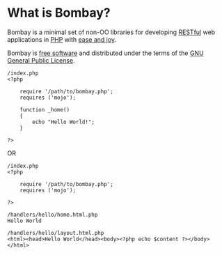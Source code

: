 # What is Bombay?

Bombay is a minimal set of non-OO libraries for developing [RESTful][1] web applications in [PHP][2] with [ease and joy][3].

Bombay is [free software][4] and distributed under the terms of the [GNU General Public License][5].

	/index.php
	<?php

		require '/path/to/bombay.php';
		requires ('mojo');

		function _home()
		{
			echo "Hello World!";
		}

	?>

OR

	/index.php
	<?php

		require '/path/to/bombay.php';
		requires ('mojo');

	?>

	/handlers/hello/home.html.php
	Hello World

	/handlers/hello/layout.html.php
	<html><head>Hello World</head><body><?php echo $content ?></body></html>


[1]: http://www.ics.uci.edu/~fielding/pubs/dissertation/rest_arch_style.htm
[2]: http://php.net/
[3]: http://www.exampler.com/ease-and-joy.html
[4]: http://www.gnu.org/philosophy/free-sw.html
[5]: http://www.gnu.org/licenses/gpl.html
